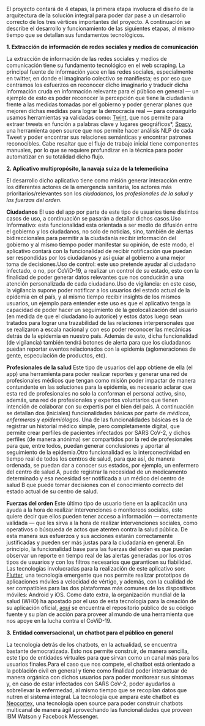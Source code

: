 
El proyecto contará de 4 etapas, la primera etapa involucra el diseño de la arquitectura de la solución integral para poder dar pase a un desarrollo correcto de los tres vértices importantes del proyecto. A continuación se describe el desarrollo y funcionamiento de las siguientes etapas, al mismo tiempo que se detallan sus fundamentos tecnológicos. 

**1. Extracción de información de redes sociales y medios de comunicación**

La extracción de información de las redes sociales y medios de comunicación tiene su fundamento tecnológico en el web scraping. La principal fuente de información <cruda> yace en las redes sociales, especialmente en twitter, en donde el imaginario colectivo se manifiesta; es por eso que centramos los esfuerzos en reconocer dicho imaginario y traducir dicha información cruda en información relevante para el público en general — un ejemplo de esto es poder reconocer la percepción que tiene la ciudadanía frente a las medidas tomadas por el gobierno y poder generar planes que mejoren dichas medidas para lograr la democracia real — para conseguirlo usamos herramientas ya validadas como: [Twint](https://github.com/twintproject/twint), que nos permite para extraer tweets en función a palabras clave y lugares geográficos*, [Spacy](https://spacy.io), una herramienta open source que nos permite hacer análisis NLP de cada Tweet y poder encontrar sus relaciones semánticas y encontrar patrones reconocibles. Cabe resaltar que el flujo de trabajo inicial tiene componentes manuales, por lo que se requiere profundizar en la técnica para poder automatizar en su totalidad dicho flujo.



**2. Aplicativo multipropósito, la navaja suiza de la telemedicina**

El desarrollo dicho aplicativo tiene como misión generar interacción entre los diferentes actores de la emergencia sanitaria, los actores más prioritarios/relevantes son los *ciudadanos*, los *profesionales de la salud y las fuerzas del orden*.

**Ciudadanos** El uso del app por parte de este tipo de usuarios tiene distintos casos de uso, a continuación se pasarán a detallar dichos casos.Uso Informativo: esta funcionalidad esta orientada a ser medio de difusión entre el gobierno y los ciudadanos, no solo de noticias, sino, también de alertas bidireccionales para permitir a la ciudadanía recibir información del gobierno y al mismo tiempo poder manifestar su opinión, de este modo, el aplicativo contará con la funcionalidad de recibir notificación que puedan ser respondidas por los ciudadanos y así guiar al gobierno a una mejor toma de decisiones.Uso de control: este uso pretende ayudar al ciudadano infectado, o no, por CoViD-19, a realizar un control de su estado, esto con la finalidad de poder generar datos relevantes que nos conducirán a una atención personalizada de cada ciudadano.Uso de vigilancia: en este caso, la vigilancia supone poder notificar a los usuarios del estado actual de la epidemia en el país, y al mismo tiempo recibir insights de los mismos usuarios, un ejemplo para entender este uso es que el aplicativo tenga la capacidad de poder hacer un seguimiento de la geolocalización del usuario (en medida de que el ciudadano lo autorice) y estos datos luego sean tratados para lograr una trazabilidad de las relaciones interpersonales que se realizaron a escala nacional y con eso poder reconocer las mecánicas detrás de la epidemia en nuestro país. Además de esto, dicha funcionalidad (de vigilancia) también tendrá botones de alerta para que los ciudadanos puedan reportar eventos relacionados con la epidemia (aglomeraciones de gente, especulación de productos, etc).

**Profesionales de la salud** Este tipo de usuarios del app obtiene de ella (el app) una herramienta para poder realizar reportes y generar una red de profesionales médicos que tengan como misión poder impactar de manera contundente en las soluciones para la epidemia, es necesario aclarar que esta red de profesionales no solo la conforman el personal activo, sino, además, una red de profesionales y expertos voluntarios que tienen intención de colaborar con su expertis por el bien del país. A continuación se detallan dos (iniciales) funcionalidades básicas por parte de *médicos*, *enfermeras* y *epidemiólogos*.
Una de las funcionalidades básicas es la de registrar un historial médico simple, pero completamente digital, que permite crear perfiles de pacientes infectados por SARS CoV-2, y dichos perfiles (de manera anónima) ser compartidos por la red de profesionales para que, entre todos, puedan generar conclusiones y aportar al seguimiento de la epidemia.Otro funcionalidad es la interconectividad en tiempo real de todos los centros de salud, para que así, de manera ordenada, se puedan dar a conocer sus estados, por ejemplo, un enfermero del centro de salud A, puede registrar la necesidad de un medicamento determinado y esa necesidad ser notificada a un médico del centro de salud B que puede tomar decisiones con el conocimiento correcto del estado actual de su centro de salud.

**Fuerzas del orden** Este último tipo de usuario tiene en la aplicación una ayuda a la hora de realizar intervenciones o monitoreos sociales, esto quiere decir que ellos pueden tener acceso a información — correctamente validada — que les sirva a la hora de realizar intervenciones sociales, como operativos o búsqueda de actos que atenten contra la salud pública. De esta manera sus esfuerzos y sus acciones estarán correctamente justificadas y pueden ser más justas para la ciudadanía en general. En principio, la funcionalidad base para las fuerzas del orden es que puedan observar un reporte en tiempo real de las alertas generadas por los otros tipos de usuarios y con los filtros necesarios que garanticen su fiabilidad.
Las tecnologías involucradas para la realización de este aplicativo son: [Flutter](https://flutter.dev), una tecnología emergente que nos permite realizar prototipos de aplicaciones móviles a velocidad de vértigo, y además, con la cualidad de ser compatibles para las dos plataformas más comunes de los dispositivos móviles: Android y iOS. Como dato extra, la organización mundial de la salud (WHO) ha apostado por el uso de esta tecnología para la creación de su aplicación oficial, [aquí](https://github.com/WorldHealthOrganization/app) se encuentra el repositorio público de su código fuente y su plan de acción para proveer al mundo de una herramienta que nos apoye en la lucha contra el CoViD-19.

**3. Entidad conversacional, un chatbot para el público en general**

La tecnología detrás de los chatbots, en la actualidad, se encuentra bastante democratizada. Esto nos permite construir, de manera sencilla, este tipo de entidades virtuales para que sirvan como un canal más para los usuarios finales.Para el caso que nos compete, el chatbot está orientado a la población civil en general y tiene como finalidad poder interactuar de manera orgánica con dichos usuarios para poder monitorear sus síntomas y, en caso de estar infectados con SARS CoV-2, poder ayudarlos a sobrellevar la enfermedad, al mismo tiempo que se recopilan datos que nutren el sistema integral. La tecnología que ampara este chatbot es [Neocortex](https://github.com/minskylab/neocortex), una tecnología open source para poder construir chatbots multicanal de manera ágil aprovechando las funcionalidades que proveen IBM Watson y Facebook Messenger.